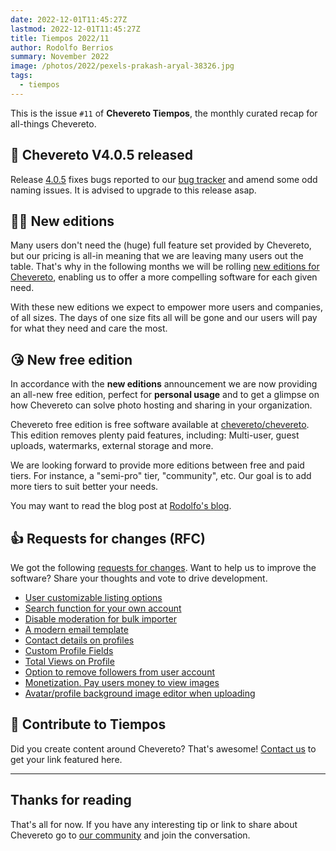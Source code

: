 ```yaml
---
date: 2022-12-01T11:45:27Z
lastmod: 2022-12-01T11:45:27Z
title: Tiempos 2022/11
author: Rodolfo Berrios
summary: November 2022
image: /photos/2022/pexels-prakash-aryal-38326.jpg
tags:
  - tiempos
---
```


This is the issue `#11` of **Chevereto Tiempos**, the monthly curated recap for all-things Chevereto.

## 🚀 Chevereto V4.0.5 released

Release [4.0.5](https://releases.chevereto.com/4.X/4.0/4.0.5.html) fixes bugs reported to our [bug tracker](https://chv.to/bugs) and amend some odd naming issues. It is advised to upgrade to this release asap.

## 👯‍♀️ New editions

Many users don't need the (huge) full feature set provided by Chevereto, but our pricing is all-in meaning that we are leaving many users out the table. That's why in the following months we will be rolling [new editions for Chevereto](https://chevereto.com/community/threads/upcoming-new-chevereto-editions.14791/), enabling us to offer a more compelling software for each given need.

With these new editions we expect to empower more users and companies, of all sizes. The days of one size fits all will be gone and our users will pay for what they need and care the most.

## 😘 New free edition

In accordance with the **new editions** announcement we are now providing an all-new free edition, perfect for **personal usage** and to get a glimpse on how Chevereto can solve photo hosting and sharing in your organization.

Chevereto free edition is free software available at [chevereto/chevereto](https://github.com/chevereto/chevereto). This edition removes plenty paid features, including: Multi-user, guest uploads, watermarks, external storage and more.

We are looking forward to provide more editions between free and paid tiers. For instance, a "semi-pro" tier, "community", etc. Our goal is to add more tiers to suit better your needs.

You may want to read the blog post at [Rodolfo's blog](https://rodolfoberrios.com/2022/12/01/chevereto-goes-free/).

## 👍 Requests for changes (RFC)

We got the following [requests for changes](https://chv.to/rfc). Want to help us to improve the software? Share your thoughts and vote to drive development.

- [User customizable listing options](https://chevereto.com/community/threads/user-customizable-listing-options.14715/)
- [Search function for your own account](https://chevereto.com/community/threads/search-function-for-your-own-account.14717/)
- [Disable moderation for bulk importer](https://chevereto.com/community/threads/disable-moderation-for-bulk-importer.14720/)
- [A modern email template](https://chevereto.com/community/threads/a-modern-email-template.14749/)
- [Contact details on profiles](https://chevereto.com/community/threads/contact-details-on-profiles.14765/)
- [Custom Profile Fields](https://chevereto.com/community/threads/custom-profile-fields.14775/)
- [Total Views on Profile](https://chevereto.com/community/threads/total-views-on-profile.14776/)
- [Option to remove followers from user account](https://chevereto.com/community/threads/option-to-remove-followers-from-user-account.14781/)
- [Monetization. Pay users money to view images](https://chevereto.com/community/threads/monetization-pay-users-money-to-view-images.14794/)
- [Avatar/profile background image editor when uploading](https://chevereto.com/community/threads/avatar-profile-background-image-editor-when-uploading.14802/)

## 💖 Contribute to Tiempos

Did you create content around Chevereto? That's awesome! [Contact us](https://chevereto.com/contact) to get your link featured here.

* * *

## Thanks for reading

That's all for now. If you have any interesting tip or link to share about Chevereto go to [our community](https://chevereto.com/community) and join the conversation.

